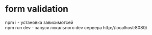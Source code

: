 # form validation

npm i - установка зависимотсей  
npm run dev - запуск локального dev сервера http://localhost:8080/
